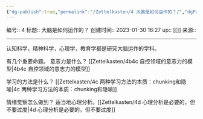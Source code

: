 ```yaml
---
{"dg-publish":true,"permalink":"/Zettelkasten/4 大脑是如何运作的？/","dgPassFrontmatter":true}
---
```


编号:: 4
标题:: 大脑是如何运作的？
创建时间:: 2023-01-30 16:27
up:: [[]]
来源:: 

---
认知科学，精神科学，心理学，教育学都是研究大脑运作的学科。

有几个重要命题。
意志力是什么？
[[Zettelkasten/4b4c 自控领域的意志力的模型\|4b4c 自控领域的意志力的模型]]

学习的方法是什么？
[[Zettelkasten/4c 两种学习方法的本质：chunking和隐喻\|4c 两种学习方法的本质：chunking和隐喻]]

情绪觉察怎么做到？
适当地心理分析。[[Zettelkasten/4d 心理分析是必要的，但不要过度\|4d 心理分析是必要的，但不要过度]]